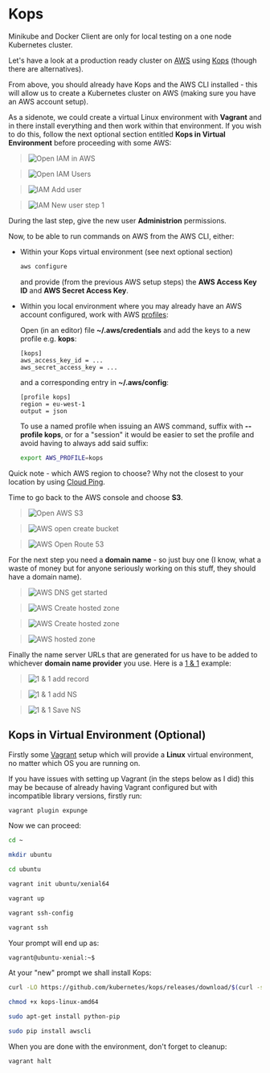 # Kops

Minikube and Docker Client are only for local testing on a one node Kubernetes cluster.

Let's have a look at a production ready cluster on [AWS](https://aws.amazon.com/) using [Kops](https://github.com/kubernetes/kops) (though there are alternatives).

From above, you should already have Kops and the AWS CLI installed - this will allow us to create a Kubernetes cluster on AWS (making sure you have an AWS account setup).

As a sidenote, we could create a virtual Linux environment with **Vagrant** and in there install everything and then work within that environment. If you wish to do this, follow the next optional section entitled **Kops in Virtual Environment** before proceeding with some AWS:

> ![Open IAM in AWS](images/aws-iam-open.png)



> ![Open IAM Users](images/aws-iam-users-open.png)



> ![IAM Add user](images/aws-iam-add-user.png)



> ![IAM New user step 1](images/aws-iam-new-user-1.png)


During the last step, give the new user **Administrion** permissions.

Now, to be able to run commands on AWS from the AWS CLI, either:

- Within your Kops virtual environment (see next optional section)

  ```bash
  aws configure
  ```

  and provide (from the previous AWS setup steps) the **AWS Access Key ID** and **AWS Secret Access Key**.

- Within you local environment where you may already have an AWS account configured, work with AWS [profiles](https://docs.aws.amazon.com/cli/latest/userguide/cli-multiple-profiles.html):

  Open (in an editor) file **~/.aws/credentials** and add the keys to a new profile e.g. **kops**:

  ```
  [kops]
  aws_access_key_id = ...
  aws_secret_access_key = ...
  ```

  and a corresponding entry in **~/.aws/config**:

  ```
  [profile kops]
  region = eu-west-1
  output = json
  ```

  To use a named profile when issuing an AWS command, suffix with **--profile kops**, or for a "session" it would be easier to set the profile and avoid having to always add said suffix:

  ```bash
  export AWS_PROFILE=kops
  ```

Quick note - which AWS region to choose? Why not the closest to your location by using [Cloud Ping](http://cloudping.info).

Time to go back to the AWS console and choose **S3**.

> ![Open AWS S3](images/aws-s3-open.png)



> ![AWS open create bucket](images/aws-create-bucket-open.png)



> ![AWS Open Route 53](images/aws-route53-open.png)



For the next step you need a **domain name** - so just buy one (I know, what a waste of money but for anyone seriously working on this stuff, they should have a domain name).

> ![AWS DNS get started](images/dns-get-started.png)


> ![AWS Create hosted zone](images/aws-dns-create.png)


> ![AWS Create hosted zone](images/aws-dns-create-hosted-zone.png)


> ![AWS hosted zone](images/aws-hosted-zone.png)



Finally the name server URLs that are generated for us have to be added to whichever **domain name provider** you use. Here is a [1 & 1](https://my.1and1.co.uk) example:

> ![1 & 1 add record](images/1&1-add-record.png)


> ![1 & 1 add NS](images/1&1-add-ns.png)


> ![1 & 1 Save NS](images/1&1-save-ns.png)


## Kops in Virtual Environment (Optional)

Firstly some [Vagrant](http://sourabhbajaj.com/mac-setup/Vagrant/README.html) setup which will provide a **Linux** virtual environment, no matter which OS you are running on.

If you have issues with setting up Vagrant (in the steps below as I did) this may be because of already having Vagrant configured but with incompatible library versions, firstly run:

```bash
vagrant plugin expunge
```

Now we can proceed:

```bash
cd ~

mkdir ubuntu

cd ubuntu

vagrant init ubuntu/xenial64

vagrant up

vagrant ssh-config

vagrant ssh
```

Your prompt will end up as:

```bash
vagrant@ubuntu-xenial:~$
```

At your "new" prompt we shall install Kops:

```bash
curl -LO https://github.com/kubernetes/kops/releases/download/$(curl -s https://api.github.com/repos/kubernetes/kops/releases/latest | grep tag_name | cut -d '"' -f 4)/kops-linux-amd64

chmod +x kops-linux-amd64

sudo apt-get install python-pip

sudo pip install awscli
```

When you are done with the environment, don't forget to cleanup:

```bash
vagrant halt
```